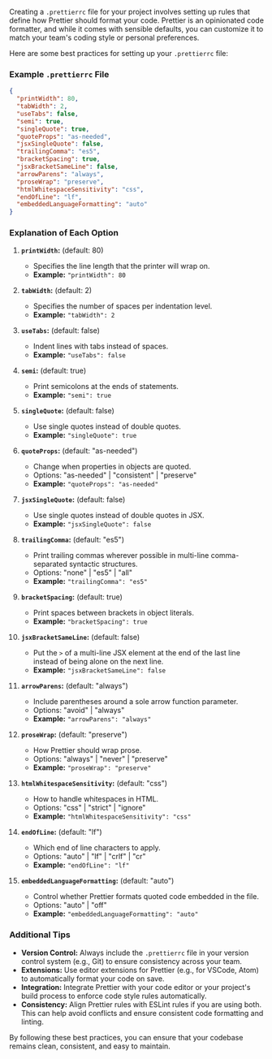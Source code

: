Creating a `.prettierrc` file for your project involves setting up rules that define how Prettier should format your code. Prettier is an opinionated code formatter, and while it comes with sensible defaults, you can customize it to match your team's coding style or personal preferences.

Here are some best practices for setting up your `.prettierrc` file:

### Example `.prettierrc` File

```json
{
  "printWidth": 80,
  "tabWidth": 2,
  "useTabs": false,
  "semi": true,
  "singleQuote": true,
  "quoteProps": "as-needed",
  "jsxSingleQuote": false,
  "trailingComma": "es5",
  "bracketSpacing": true,
  "jsxBracketSameLine": false,
  "arrowParens": "always",
  "proseWrap": "preserve",
  "htmlWhitespaceSensitivity": "css",
  "endOfLine": "lf",
  "embeddedLanguageFormatting": "auto"
}
```

### Explanation of Each Option

1. **`printWidth`:** (default: 80)

   - Specifies the line length that the printer will wrap on.
   - **Example:** `"printWidth": 80`

2. **`tabWidth`:** (default: 2)

   - Specifies the number of spaces per indentation level.
   - **Example:** `"tabWidth": 2`

3. **`useTabs`:** (default: false)

   - Indent lines with tabs instead of spaces.
   - **Example:** `"useTabs": false`

4. **`semi`:** (default: true)

   - Print semicolons at the ends of statements.
   - **Example:** `"semi": true`

5. **`singleQuote`:** (default: false)

   - Use single quotes instead of double quotes.
   - **Example:** `"singleQuote": true`

6. **`quoteProps`:** (default: "as-needed")

   - Change when properties in objects are quoted.
   - Options: "as-needed" | "consistent" | "preserve"
   - **Example:** `"quoteProps": "as-needed"`

7. **`jsxSingleQuote`:** (default: false)

   - Use single quotes instead of double quotes in JSX.
   - **Example:** `"jsxSingleQuote": false`

8. **`trailingComma`:** (default: "es5")

   - Print trailing commas wherever possible in multi-line comma-separated syntactic structures.
   - Options: "none" | "es5" | "all"
   - **Example:** `"trailingComma": "es5"`

9. **`bracketSpacing`:** (default: true)

   - Print spaces between brackets in object literals.
   - **Example:** `"bracketSpacing": true`

10. **`jsxBracketSameLine`:** (default: false)

    - Put the `>` of a multi-line JSX element at the end of the last line instead of being alone on the next line.
    - **Example:** `"jsxBracketSameLine": false`

11. **`arrowParens`:** (default: "always")

    - Include parentheses around a sole arrow function parameter.
    - Options: "avoid" | "always"
    - **Example:** `"arrowParens": "always"`

12. **`proseWrap`:** (default: "preserve")

    - How Prettier should wrap prose.
    - Options: "always" | "never" | "preserve"
    - **Example:** `"proseWrap": "preserve"`

13. **`htmlWhitespaceSensitivity`:** (default: "css")

    - How to handle whitespaces in HTML.
    - Options: "css" | "strict" | "ignore"
    - **Example:** `"htmlWhitespaceSensitivity": "css"`

14. **`endOfLine`:** (default: "lf")

    - Which end of line characters to apply.
    - Options: "auto" | "lf" | "crlf" | "cr"
    - **Example:** `"endOfLine": "lf"`

15. **`embeddedLanguageFormatting`:** (default: "auto")
    - Control whether Prettier formats quoted code embedded in the file.
    - Options: "auto" | "off"
    - **Example:** `"embeddedLanguageFormatting": "auto"`

### Additional Tips

- **Version Control:** Always include the `.prettierrc` file in your version control system (e.g., Git) to ensure consistency across your team.
- **Extensions:** Use editor extensions for Prettier (e.g., for VSCode, Atom) to automatically format your code on save.
- **Integration:** Integrate Prettier with your code editor or your project's build process to enforce code style rules automatically.
- **Consistency:** Align Prettier rules with ESLint rules if you are using both. This can help avoid conflicts and ensure consistent code formatting and linting.

By following these best practices, you can ensure that your codebase remains clean, consistent, and easy to maintain.
